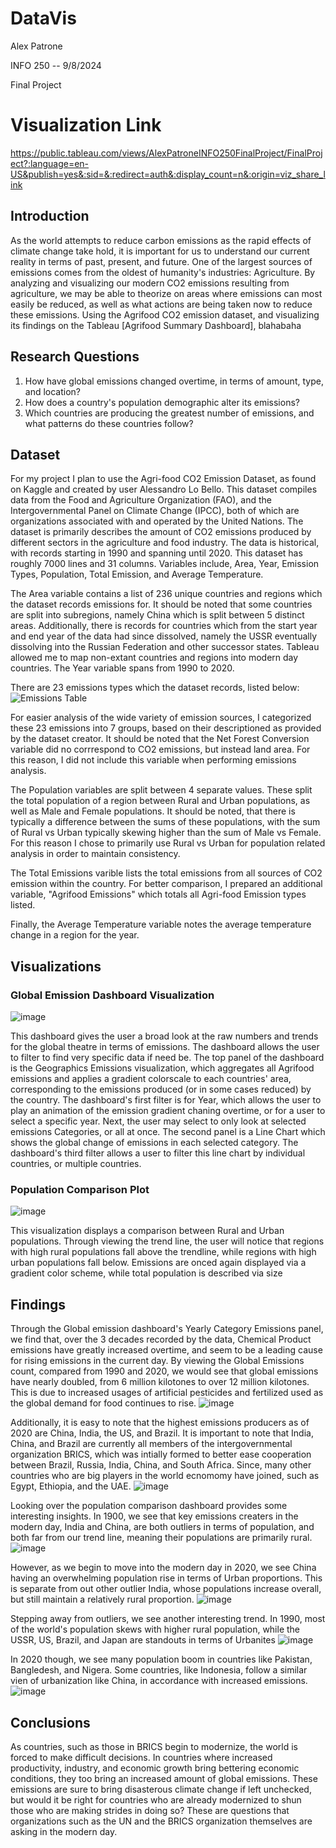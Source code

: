 # DataVis
Alex Patrone

INFO 250 -- 9/8/2024

Final Project

# Visualization Link
https://public.tableau.com/views/AlexPatroneINFO250FinalProject/FinalProject?:language=en-US&publish=yes&:sid=&:redirect=auth&:display_count=n&:origin=viz_share_link

## Introduction
As the world attempts to reduce carbon emissions as the rapid effects of climate change take hold, it is important for us to understand our current reality in terms of past, present, and future. One of the largest sources of emissions comes from the oldest of humanity's industries: Agriculture. By analyzing and visualizing our modern CO2 emissions resulting from agriculture, we may be able to theorize on areas where emissions can most easily be reduced, as well as what actions are being taken now to reduce these emissions. Using the Agrifood CO2 emission dataset, and visualizing its findings on the Tableau [Agrifood Summary Dashboard], blahabaha

## Research Questions
1. How have global emissions changed overtime, in terms of amount, type, and location?
2. How does a country's population demographic alter its emissions?
3. Which countries are producing the greatest number of emissions, and what patterns do these countries follow?

## Dataset
For my project I plan to use the Agri-food CO2 Emission Dataset, as found on Kaggle and created by user Alessandro Lo Bello. This dataset compiles data from the Food and Agriculture Organization (FAO), and the Intergovernmental Panel on Climate Change (IPCC), both of which are organizations associated with and operated by the United Nations. The dataset is primarily describes the amount of CO2 emissions produced by different sectors in the agriculture and food industry. The data is historical, with records starting in 1990 and spanning until 2020. This dataset has roughly 7000 lines and 31 columns. Variables include, Area, Year, Emission Types, Population, Total Emission, and Average Temperature.

The Area variable contains a list of 236 unique countries and regions which the dataset records emissions for. It should be noted that some countries are split into subregions, namely China which is split between 5 distinct areas. Additionally, there is records for countries which from the start year and end year of the data had since dissolved, namely the USSR eventually dissolving into the Russian Federation and other successor states. Tableau allowed me to map non-extant countries and regions into modern day countries. The Year variable spans from 1990 to 2020. 

There are 23 emissions types which the dataset records, listed below:
![Emissions Table](https://github.com/user-attachments/assets/8df11e8f-54fa-4340-81f6-9fe7c176a9a1)

For easier analysis of the wide variety of emission sources, I categorized these 23 emissions into 7 groups, based on their descriptioned as provided by the dataset creator. It should be noted that the Net Forest Conversion variable did no corrrespond to CO2 emissions, but instead land area. For this reason, I did not include this variable when performing emissions analysis.

The Population variables are split between 4 separate values. These split the total population of a region between Rural and Urban populations, as well as Male and Female populations. It should be noted, that there is typically a difference between the sums of these populations, with the sum of Rural vs Urban typically skewing higher than the sum of Male vs Female. For this reason I chose to primarily use Rural vs Urban for population related analysis in order to maintain consistency.

The Total Emissions varible lists the total emissions from all sources of CO2 emission within the country. For better comparison, I prepared an additional variable, "Agrifood Emissions" which totals all Agri-food Emission types listed.

Finally, the Average Temperature variable notes the average temperature change in a region for the year. 

## Visualizations
### Global Emission Dashboard Visualization
![image](https://github.com/user-attachments/assets/57b0728e-4b83-4697-987b-f9cd9422756e)

This dashboard gives the user a broad look at the raw numbers and trends for the global theatre in terms of emissions. The dashboard allows the user to filter to find very specific data if need be. The top panel of the dashboard is the Geographics Emissions visualization, which aggregates all Agrifood emissions and applies a gradient colorscale to each countries' area, corresponding to the emissions produced (or in some cases reduced) by the country. The dashboard's first filter is for Year, which allows the user to play an animation of the emission gradient chaning overtime, or for a user to select a specific year. Next, the user may select to only look at selected emissions Categories, or all at once. The second panel is a Line Chart which shows the global change of emissions in each selected category. The dashboard's third filter allows a user to filter this line chart by individual countries, or multiple countries.

### Population Comparison Plot
![image](https://github.com/user-attachments/assets/2f4ebe56-a6ea-42ad-8e85-30fad0fc6042)

This visualization displays a comparison between Rural and Urban populations. Through viewing the trend line, the user will notice that regions with high rural populations fall above the trendline, while regions with high urban populations fall below. Emissions are onced again displayed via a gradient color scheme, while total population is described via size

## Findings

Through the Global emission dashboard's Yearly Category Emissions panel,  we find that, over the 3 decades recorded by the data, Chemical Product emissions have greatly increased overtime, and seem to be a leading cause for rising emissions in the current day. By viewing the Global Emissions count, compared from 1990 and 2020, we would see that global emissions have nearly doubled, from 6 million kilotones to over 12 million kilotones. This is due to increased usages of artificial pesticides and fertilized used as the global demand for food continues to rise.
![image](https://github.com/user-attachments/assets/07acaa56-80e0-4f2a-9726-084479651ead)

Additionally, it is easy to note that the highest emissions producers as of 2020 are China, India, the US, and Brazil. It is important to note that India, China, and Brazil are currently all members of the intergovernmental organization BRICS, which was intially formed to better ease cooperation between Brazil, Russia, India, China, and South Africa. Since, many other countries who are big players in the world ecnomomy have joined, such as Egypt, Ethiopia, and the UAE.
![image](https://github.com/user-attachments/assets/d0eb62ba-9b01-41f4-81d3-f9c8b7b05750)

  Looking over the population comparison dashboard provides some interesting insights. In 1900, we see that key emissions creaters in the modern day, India and China, are both outliers in terms of population, and both far from our trend line, meaning their populations are primarily rural.
![image](https://github.com/user-attachments/assets/8d145b48-6b9a-4573-bfdc-b09f2afe6a23)

  However, as we begin to move into the modern day in 2020, we see China having an overwhelming population rise in terms of Urban proportions. This is separate from out other outlier India, whose populations increase overall, but still maintain a relatively rural proportion.
![image](https://github.com/user-attachments/assets/e6abbafd-4971-4b3b-9ffe-4a955eb6aff8)

  Stepping away from outliers, we see another interesting trend. In 1990, most of the world's population skews with higher rural population, while the USSR, US, Brazil, and Japan are standouts in terms of Urbanites
  ![image](https://github.com/user-attachments/assets/e3f72e47-6685-4860-a6db-be3407f0dddc)

  In 2020 though, we see many population boom in countries like Pakistan, Bangledesh, and Nigera. Some countries, like Indonesia, follow a similar vien of urbanization like China, in accordance with increased emissions.
  ![image](https://github.com/user-attachments/assets/a2cafca8-cec7-4c9b-b81d-a9698ada9d5d)


## Conclusions
As countries, such as those in BRICS begin to modernize, the world is forced to make difficult decisions. In countries where increased productivity, industry, and economic growth bring bettering economic conditions, they too bring an increased amount of global emissions. These emissions are sure to bring disasterous climate change if left unchecked, but would it be right for countries who are already modernized to shun those who are making strides in doing so? These are questions that organizations such as the UN and the BRICS organization themselves are asking in the modern day. 

